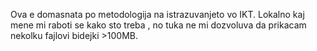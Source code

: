 Ova e domasnata po metodologija na istrazuvanjeto vo IKT. Lokalno kaj mene mi raboti se kako sto treba , no tuka ne mi dozvoluva da 
prikacam nekolku fajlovi bidejki >100MB. 
